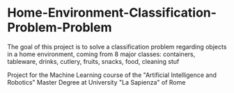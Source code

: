 # Home-Environment-Classification-Problem-Problem
The goal of this project is to solve a classification problem regarding objects
in a home environment, coming from 8 major classes: containers, tableware,
drinks, cutlery, fruits, snacks, food, cleaning stuf

Project for the Machine Learning course of the "Artificial Intelligence and Robotics" Master Degree at University "La Sapienza" of Rome
